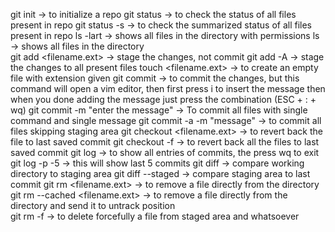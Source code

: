 git init -> to initialize a repo
git status -> to check the status of all files present in repo
git status -s -> to check the summarized status of all files present in repo
ls -lart -> shows all files in the directory with permissions
ls -> shows all files in the directory  
git add <filename.ext> -> stage the changes, not commit
git add -A -> stage the changes to all present files
touch <filename.ext> -> to create an empty file with extension given
git commit -> to commit the changes, but this command will open a vim editor, then first press i to insert the message then when you done adding the message just press the combination (ESC + : + wq)
git commit -m "enter the message" -> To commit all files with single command and single message 
git commit -a -m "message" -> to commit all files skipping staging area
git checkout <filename.ext> -> to revert back the file to last saved commit
git checkout -f -> to revert back all the files to last saved commit
git log -> to show all entries of commits, the press wq to exit
git log -p -5 -> this will show last 5 commits
git diff -> compare working directory to staging area
git diff --staged -> compare staging area to last commit
git rm <filename.ext> -> to remove a file directly from the directory
git rm --cached <filename.ext> -> to remove a file directly from the directory and send it to untrack position  
git rm -f -> to delete forcefully a file from staged area and whatsoever
